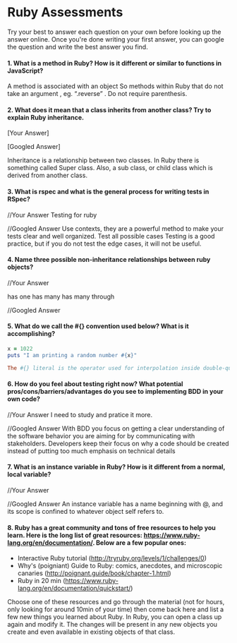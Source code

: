 # Ruby Assessments

Try your best to answer each question on your own before looking up the answer online. Once you're done writing your first answer, you can google the question and write the best answer you find.


#### 1. What is a method in Ruby? How is it different or similar to functions in JavaScript?
A method is associated with an object 
So methods within Ruby that do not take an argument , eg. “.reverse” . Do not require parenthesis.

#### 2. What does it mean that a class inherits from another class? Try to explain Ruby inheritance. 


[Your Answer]


[Googled Answer]

Inheritance is a relationship between two classes. In Ruby there is something called Super class. Also, a sub class, or child class which is derived
from another class.

#### 3. What is rspec and what is the general process for writing tests in RSpec?

//Your Answer
Testing for ruby 

//Googled Answer
Use contexts, they are a powerful method to make your tests clear and well organized.
Test all possible cases
Testing is a good practice, but if you do not test the edge cases, it will not be useful.
#### 4. Name three possible non-inheritance relationships between ruby objects? 

//Your Answer

has one
has many 
has many through

//Googled Answer


#### 5. What do we call the #{} convention used below? What is it accomplishing?

```ruby
x = 1022
puts "I am printing a random number #{x}"

The #{} literal is the operator used for interpolation inside double-quoted strings.
```

#### 6. How do you feel about testing right now? What potential pros/cons/barriers/advantages do you see to implementing BDD in your own code?

//Your Answer
I need to study and pratice it more. 

//Googled Answer
With BDD you focus on getting a clear understanding of the software behavior you are aiming for by communicating with stakeholders. 
Developers keep their focus on why a code should be created instead of putting too much emphasis on technical details

#### 7. What is an instance variable in Ruby? How is it different from a normal, local variable?

//Your Answer

//Googled Answer
An instance variable has a name beginning with @, and its scope is confined to whatever object self refers to.

#### 8. Ruby has a great community and tons of free resources to help you learn. Here is the long list of great resources: https://www.ruby-lang.org/en/documentation/. Below are a few popular ones:
- Interactive Ruby tutorial (http://tryruby.org/levels/1/challenges/0)
- Why's (poigniant) Guide to Ruby: comics, anecdotes, and microscopic canaries (http://poignant.guide/book/chapter-1.html)
- Ruby in 20 min (https://www.ruby-lang.org/en/documentation/quickstart/)


Choose one of these resources and go through the material (not for hours, only looking for around 10min of your time) then come back here and list a few new things you learned about Ruby.
In Ruby, you can open a class up again and modify it. The changes will be present in any new objects you create and even available in existing objects of that class. 